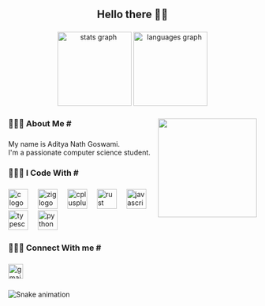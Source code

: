 <h2 align="center">Hello there ✌🏻</h2>

###

<div align="center">
  <img src="https://github-readme-stats.vercel.app/api?username=iadityanath&hide_title=false&hide_rank=false&show_icons=true&include_all_commits=true&count_private=true&disable_animations=false&theme=merko&locale=en&hide_border=false&order=1" height="150" alt="stats graph"  />
  <img src="https://github-readme-stats.vercel.app/api/top-langs?username=iadityanath&locale=en&hide_title=false&layout=compact&card_width=320&langs_count=5&theme=merko&hide_border=false&order=2" height="150" alt="languages graph"  />
</div>

###

<img align="right" height="200" src="https://gifdb.com/images/high/black-cat-typing-fast-z5sz7os422wrp0pt.gif"  />

###

<h3 align="left">🧑🏻‍💻 About Me #</h3>

###

<p align="left">My name is Aditya Nath Goswami.<br>I'm a passionate computer science student.</p>

###

<h3 align="left">🧑🏻‍💻 I Code With #</h3>

###

<div align="left">
  <img src="https://cdn.jsdelivr.net/gh/devicons/devicon/icons/c/c-original.svg" height="40" alt="c logo"  />
  <img width="12" />
  <img src="https://cdn.jsdelivr.net/gh/devicons/devicon/icons/zig/zig-original.svg" height="40" alt="zig logo"  />
  <img width="12" />
  <img src="https://cdn.jsdelivr.net/gh/devicons/devicon/icons/cplusplus/cplusplus-original.svg" height="40" alt="cplusplus logo"  />
  <img width="12" />
  <img src="https://cdn.jsdelivr.net/gh/devicons/devicon/icons/rust/rust-plain.svg" height="40" alt="rust logo"  />
  <img width="12" />
  <img src="https://cdn.jsdelivr.net/gh/devicons/devicon/icons/javascript/javascript-original.svg" height="40" alt="javascript logo"  />
  <img width="12" />
  <img src="https://cdn.jsdelivr.net/gh/devicons/devicon/icons/typescript/typescript-original.svg" height="40" alt="typescript logo"  />
  <img width="12" />
  <img src="https://cdn.jsdelivr.net/gh/devicons/devicon/icons/python/python-original.svg" height="40" alt="python logo"  />
</div>

###

<p align="left"></p>

###

<h3 align="left">🧑🏻‍💻 Connect With me #</h3>

###

<div align="left">
  <a href="iadityanath8@gmail.com" target="_blank">
    <img src="https://img.shields.io/static/v1?message=Gmail&logo=gmail&label=&color=D14836&logoColor=white&labelColor=&style=for-the-badge" height="30" alt="gmail logo"  />
  </a>
</div>

###

<p align="left"></p>

###

<img src="https://raw.githubusercontent.com/Satya1824/Satya1824/output/snake.svg" alt="Snake animation" />

###

<p align="left"></p>

###
